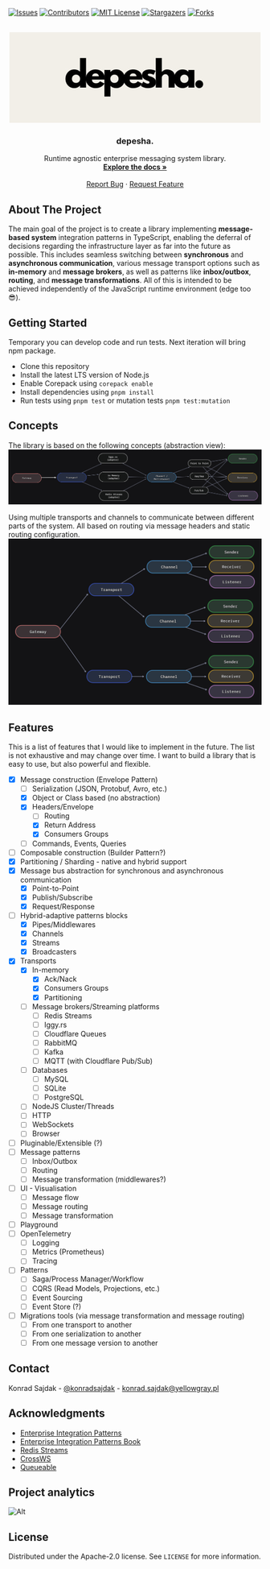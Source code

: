 [![Issues][issues-shield]][issues-url]
[![Contributors][contributors-shield]][contributors-url]
[![MIT License][license-shield]][license-url]
[![Stargazers][stars-shield]][stars-url]
[![Forks][forks-shield]][forks-url]


<!-- PROJECT LOGO -->
<br />
<div align="center">
  <a href="https://github.com/KonradSajdak/depesha">
    <img src="images/logo.jpg" alt="Logo" width="500">
  </a>

<h3 align="center">depesha.</h3>

  <p align="center">
    Runtime agnostic enterprise messaging system library. 
    <br />
    <a href="https://github.com/KonradSajdak/depesha"><strong>Explore the docs »</strong></a>
    <br />
    <br />
    <a href="https://github.com/KonradSajdak/depesha/issues">Report Bug</a>
    ·
    <a href="https://github.com/KonradSajdak/depesha/issues">Request Feature</a>
  </p>
</div>

<!-- ABOUT THE PROJECT -->

## About The Project

The main goal of the project is to create a library implementing __message-based system__ integration patterns in TypeScript, enabling the deferral of decisions regarding the infrastructure layer as far into the future as possible. This includes seamless switching between __synchronous__ and __asynchronous communication__, various message transport options such as __in-memory__ and __message brokers__, as well as patterns like __inbox/outbox__, __routing__, and __message transformations__. All of this is intended to be achieved independently of the JavaScript runtime environment (edge too 😎).


<!-- GETTING STARTED -->
## Getting Started

Temporary you can develop code and run tests. Next iteration will bring npm package.

- Clone this repository
- Install the latest LTS version of Node.js
- Enable Corepack using `corepack enable`
- Install dependencies using `pnpm install`
- Run tests using `pnpm test` or mutation tests `pnpm test:mutation`

<!-- CONCEPTS -->
## Concepts

The library is based on the following concepts (abstraction view):
<img src="images/core-concept.png" />

Using multiple transports and channels to communicate between different parts of the system. All based on routing via message headers and static routing configuration.
<img src="images/core-concept-gateway.png" />

<!-- FEATURES -->
## Features

This is a list of features that I would like to implement in the future. The list is not exhaustive and may change over time. I want to build a library that is easy to use, but also powerful and flexible.

- [X] Message construction (Envelope Pattern) 
  - [ ] Serialization (JSON, Protobuf, Avro, etc.)
  - [X] Object or Class based (no abstraction)
  - [X] Headers/Envelope
    - [ ] Routing
    - [X] Return Address
    - [X] Consumers Groups
  - [ ] Commands, Events, Queries
- [ ] Composable construction (Builder Pattern?)
- [X] Partitioning / Sharding - native and hybrid support 
- [X] Message bus abstraction for synchronous and asynchronous communication
  - [X] Point-to-Point
  - [X] Publish/Subscribe
  - [X] Request/Response
- [ ] Hybrid-adaptive patterns blocks
  - [X] Pipes/Middlewares
  - [X] Channels
  - [X] Streams
  - [X] Broadcasters 
- [X] Transports
  - [X] In-memory
    - [X] Ack/Nack
    - [X] Consumers Groups
    - [X] Partitioning
  - [ ] Message brokers/Streaming platforms
    - [ ] Redis Streams
    - [ ] Iggy.rs
    - [ ] Cloudflare Queues
    - [ ] RabbitMQ
    - [ ] Kafka
    - [ ] MQTT (with Cloudflare Pub/Sub)
  - [ ] Databases
    - [ ] MySQL 
    - [ ] SQLite
    - [ ] PostgreSQL
  - [ ] NodeJS Cluster/Threads
  - [ ] HTTP
  - [ ] WebSockets
  - [ ] Browser
- [ ] Pluginable/Extensible (?)
- [ ] Message patterns
  - [ ] Inbox/Outbox
  - [ ] Routing
  - [ ] Message transformation (middlewares?)
- [ ] UI - Visualisation
  - [ ] Message flow
  - [ ] Message routing
  - [ ] Message transformation
- [ ] Playground
- [ ] OpenTelemetry
  - [ ] Logging
  - [ ] Metrics (Prometheus)
  - [ ] Tracing
- [ ] Patterns
  - [ ] Saga/Process Manager/Workflow
  - [ ] CQRS (Read Models, Projections, etc.)
  - [ ] Event Sourcing
  - [ ] Event Store (?)
- [ ] Migrations tools (via message transformation and message routing)
  - [ ] From one transport to another
  - [ ] From one serialization to another
  - [ ] From one message version to another 

<!-- CONTACT -->
## Contact

Konrad Sajdak - [@konradsajdak](https://twitter.com/konradsajdak) - konrad.sajdak@yellowgray.pl

<!-- ACKNOWLEDGMENTS -->
## Acknowledgments

* [Enterprise Integration Patterns](https://www.enterpriseintegrationpatterns.com/)
* [Enterprise Integration Patterns Book](https://www.amazon.com/o/asin/0321200683/ref=nosim/enterpriseint-20)
* [Redis Streams](https://redis.io/docs/data-types/streams/)
* [CrossWS](https://crossws.unjs.io/)
* [Queueable](https://slikts.github.io/queueable/)



<!-- MARKDOWN LINKS & IMAGES -->
<!-- https://www.markdownguide.org/basic-syntax/#reference-style-links -->
[contributors-shield]: https://img.shields.io/github/contributors/KonradSajdak/depesha.svg
[contributors-url]: https://github.com/KonradSajdak/depesha/graphs/contributors
[forks-shield]: https://img.shields.io/github/forks/KonradSajdak/depesha.svg?
[forks-url]: https://github.com/KonradSajdak/depesha/network/members
[stars-shield]: https://img.shields.io/github/stars/KonradSajdak/depesha
[stars-url]: https://github.com/KonradSajdak/depesha/stargazers
[issues-shield]: https://img.shields.io/github/issues/KonradSajdak/depesha
[issues-url]: https://github.com/KonradSajdak/depesha/issues
[license-shield]: https://img.shields.io/github/license/KonradSajdak/depesha
[license-url]: https://github.com/KonradSajdak/depesha/blob/main/LICENSE

## Project analytics
![Alt](https://repobeats.axiom.co/api/embed/2b5d159c744e820476f0db506df5c77afe22ccdd.svg "Repobeats analytics image")

<!-- LICENSE -->
## License

Distributed under the Apache-2.0 license. See `LICENSE` for more information.